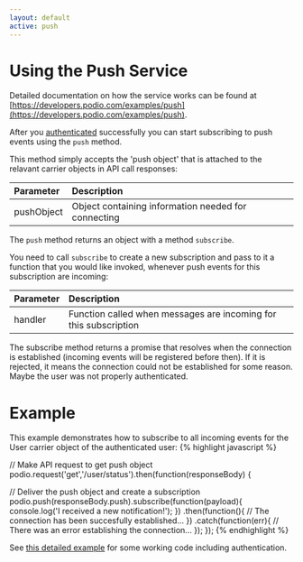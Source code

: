 ```yaml
---
layout: default
active: push
---
```

# Using the Push Service
Detailed documentation on how the service works can be found at [https://developers.podio.com/examples/push](https://developers.podio.com/examples/push).

After you [authenticated](http://podio.github.io/platformJS/authentication/) successfully you can start subscribing to push events using the `push` method.

This method simply accepts the 'push object' that is attached to the relavant carrier objects in API call responses:

Parameter      | Description
:------------- | :-------------
pushObject     | Object containing information needed for connecting

The `push` method returns an object with a method `subscribe`. 

You need to call `subscribe` to create a new subscription and pass to it a function that you would like invoked, whenever push events for this subscription are incoming:

Parameter      | Description
:------------- | :-------------
handler        | Function called when messages are incoming for this subscription

The subscribe method returns a promise that resolves when the connection is established (incoming events will be registered before then). If it is rejected, it means the connection could not be established for some reason. Maybe the user was not properly authenticated.

# Example
This example demonstrates how to subscribe to all incoming events for the User carrier object of the authenticated user:
{% highlight javascript %}
  
// Make API request to get push object
podio.request('get','/user/status').then(function(responseBody) {

  // Deliver the push object and create a subscription
  podio.push(responseBody.push).subscribe(function(payload){
    console.log('I received a new notification!');
  })
  .then(function(){
    // The connection has been succesfully established...
  })
  .catch(function(err){
    // There was an error establishing the connection...
  });
});
{% endhighlight %}

See [this detailed example](https://github.com/podio/podio-js/tree/master/examples/push_service/) for some  working code including authentication.
